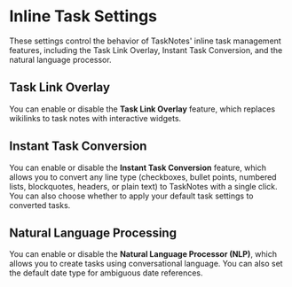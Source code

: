 # Inline Task Settings

These settings control the behavior of TaskNotes' inline task management features, including the Task Link Overlay, Instant Task Conversion, and the natural language processor.

## Task Link Overlay

You can enable or disable the **Task Link Overlay** feature, which replaces wikilinks to task notes with interactive widgets.

## Instant Task Conversion

You can enable or disable the **Instant Task Conversion** feature, which allows you to convert any line type (checkboxes, bullet points, numbered lists, blockquotes, headers, or plain text) to TaskNotes with a single click. You can also choose whether to apply your default task settings to converted tasks.

## Natural Language Processing

You can enable or disable the **Natural Language Processor (NLP)**, which allows you to create tasks using conversational language. You can also set the default date type for ambiguous date references.
